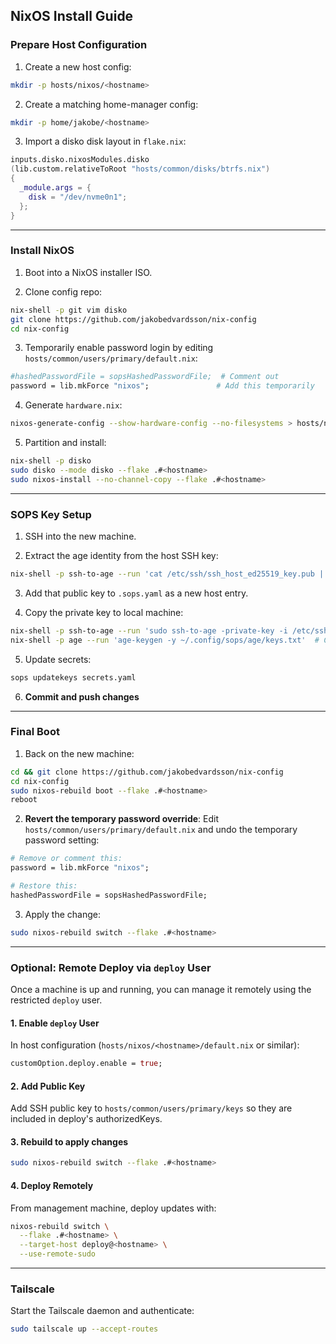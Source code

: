 ## NixOS Install Guide

### Prepare Host Configuration

1. Create a new host config:

```bash
mkdir -p hosts/nixos/<hostname>
```

2. Create a matching home-manager config:

```bash
mkdir -p home/jakobe/<hostname>
```

3. Import a disko disk layout in `flake.nix`:

```nix
inputs.disko.nixosModules.disko
(lib.custom.relativeToRoot "hosts/common/disks/btrfs.nix")
{
  _module.args = {
    disk = "/dev/nvme0n1";
  };
}
```

---

### Install NixOS

1. Boot into a NixOS installer ISO.

2. Clone config repo:

```bash
nix-shell -p git vim disko
git clone https://github.com/jakobedvardsson/nix-config
cd nix-config
```

3. Temporarily enable password login by editing `hosts/common/users/primary/default.nix`:

```nix
#hashedPasswordFile = sopsHashedPasswordFile;  # Comment out
password = lib.mkForce "nixos";               # Add this temporarily
```

4. Generate `hardware.nix`:

```bash
nixos-generate-config --show-hardware-config --no-filesystems > hosts/nixos/<hostname>/hardware.nix
```

5. Partition and install:

```bash
nix-shell -p disko
sudo disko --mode disko --flake .#<hostname>
sudo nixos-install --no-channel-copy --flake .#<hostname>
```

---

### SOPS Key Setup

1. SSH into the new machine.

2. Extract the age identity from the host SSH key:

```bash
nix-shell -p ssh-to-age --run 'cat /etc/ssh/ssh_host_ed25519_key.pub | ssh-to-age'
```

3. Add that public key to `.sops.yaml` as a new host entry.

4. Copy the private key to local machine:

```bash
nix-shell -p ssh-to-age --run 'sudo ssh-to-age -private-key -i /etc/ssh/ssh_host_ed25519_key -o ~/.config/sops/age/keys.txt'
nix-shell -p age --run 'age-keygen -y ~/.config/sops/age/keys.txt'  # Confirm it matches
```

5. Update secrets:

```bash
sops updatekeys secrets.yaml
```

6. **Commit and push changes**

---

### Final Boot

1. Back on the new machine:

```bash
cd && git clone https://github.com/jakobedvardsson/nix-config
cd nix-config
sudo nixos-rebuild boot --flake .#<hostname>
reboot
```

2. **Revert the temporary password override**:
   Edit `hosts/common/users/primary/default.nix` and undo the temporary password setting:

```nix
# Remove or comment this:
password = lib.mkForce "nixos";

# Restore this:
hashedPasswordFile = sopsHashedPasswordFile;
```

3. Apply the change:

```bash
sudo nixos-rebuild switch --flake .#<hostname>
```

---

### Optional: Remote Deploy via `deploy` User

Once a machine is up and running, you can manage it remotely using the restricted `deploy` user.

#### 1. Enable `deploy` User

In host configuration (`hosts/nixos/<hostname>/default.nix` or similar):

```nix
customOption.deploy.enable = true;
```

#### 2. Add Public Key

Add SSH public key to `hosts/common/users/primary/keys` so they are included in deploy's authorizedKeys.

#### 3. Rebuild to apply changes

```bash
sudo nixos-rebuild switch --flake .#<hostname>
```

#### 4. Deploy Remotely

From management machine, deploy updates with:

```bash
nixos-rebuild switch \
  --flake .#<hostname> \
  --target-host deploy@<hostname> \
  --use-remote-sudo
```


---

### Tailscale

Start the Tailscale daemon and authenticate:

```bash
sudo tailscale up --accept-routes

